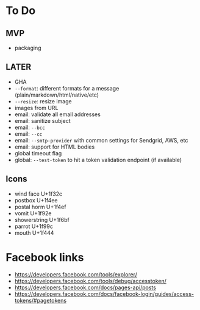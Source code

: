 # To Do


## MVP

- packaging

## LATER

- GHA
- `--format`: different formats for a message (plain/markdown/html/native/etc)
- `--resize`: resize image
- images from URL
- email: validate all email addresses
- email: sanitize subject
- email: `--bcc`
- email: `--cc`
- email: `--smtp-provider` with common settings for Sendgrid, AWS, etc
- email: support for HTML bodies
- global timeout flag
- global: `--test-token` to hit a token validation endpoint (if available)

## Icons

- wind face U+1f32c
- postbox U+1f4ee
- postal horm U+1f4ef
- vomit U+1f92e
- showerstring U+1f6bf
- parrot U+1f99c 
- mouth U+1f444

# Facebook links

- https://developers.facebook.com/tools/explorer/
- https://developers.facebook.com/tools/debug/accesstoken/
- https://developers.facebook.com/docs/pages-api/posts
- https://developers.facebook.com/docs/facebook-login/guides/access-tokens/#pagetokens